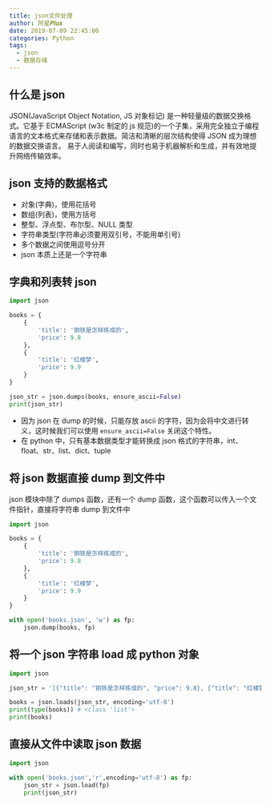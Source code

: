 ```yaml
---
title: json文件处理
author: 阿星𝑷𝒍𝒖𝒔
date: 2019-07-09 22:45:00
categories: Python
tags:
  - json
  - 数据存储
---
```


## 什么是 json

JSON\(JavaScript Object Notation, JS 对象标记\) 是一种轻量级的数据交换格式。它基于 ECMAScript \(w3c 制定的 js 规范\)的一个子集，采用完全独立于编程语言的文本格式来存储和表示数据。简洁和清晰的层次结构使得 JSON 成为理想的数据交换语言。 易于人阅读和编写，同时也易于机器解析和生成，并有效地提升网络传输效率。

## json 支持的数据格式

- 对象\(字典\)，使用花括号
- 数组\(列表\)，使用方括号
- 整型、浮点型、布尔型、NULL 类型
- 字符串类型\(字符串必须要用双引号，不能用单引号\)
- 多个数据之间使用逗号分开
- json 本质上还是一个字符串

## 字典和列表转 json

```python
import json

books = {
    {
        'title': '钢铁是怎样练成的',
        'price': 9.8
    },
    {
        'title': '红楼梦',
        'price': 9.9
    }
}

json_str = json.dumps(books, ensure_ascii=False)
print(json_str)
```

- 因为 json 在 dump 的时候，只能存放 ascii 的字符，因为会将中文进行转义，这时候我们可以使用 `ensure_ascii=False` 关闭这个特性。
- 在 python 中，只有基本数据类型才能转换成 json 格式的字符串，int、float、str、list、dict、tuple

## 将 json 数据直接 dump 到文件中

json 模块中除了 dumps 函数，还有一个 dump 函数，这个函数可以传入一个文件指针，直接将字符串 dump 到文件中

```python
import json

books = {
    {
        'title': '钢铁是怎样练成的',
        'price': 9.8
    },
    {
        'title': '红楼梦',
        'price': 9.9
    }
}

with open('books.json', 'w') as fp:
    json.dump(books, fp)
```

## 将一个 json 字符串 load 成 python 对象

```python
import json

json_str = '[{"title": "钢铁是怎样练成的", "price": 9.8}, {"title": "红楼梦", "price": 9.9}]'

books = json.loads(json_str, encoding='utf-8')
print(type(books)) # <class 'list'>
print(books)
```

## 直接从文件中读取 json 数据

```python
import json

with open('books.json','r',encoding='utf-8') as fp:
    json_str = json.load(fp)
    print(json_str)
```
